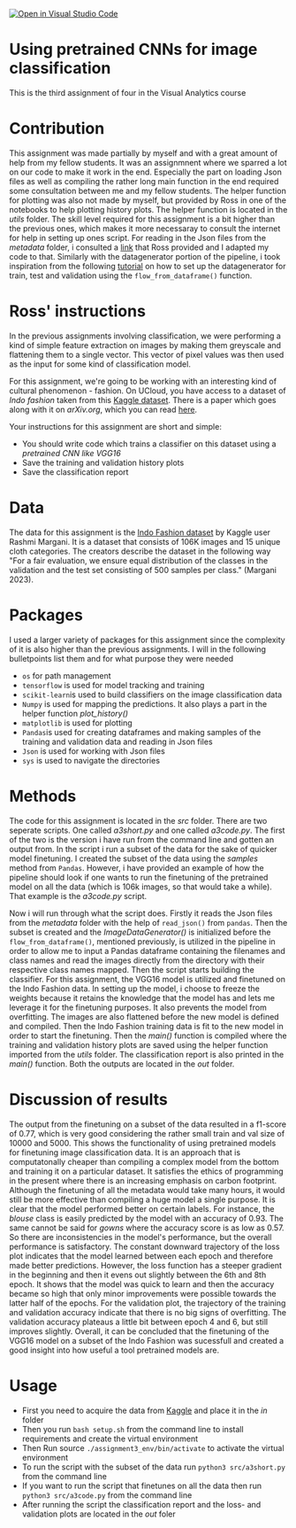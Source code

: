 [![Open in Visual Studio Code](https://classroom.github.com/assets/open-in-vscode-718a45dd9cf7e7f842a935f5ebbe5719a5e09af4491e668f4dbf3b35d5cca122.svg)](https://classroom.github.com/online_ide?assignment_repo_id=11143184&assignment_repo_type=AssignmentRepo)
# Using pretrained CNNs for image classification
This is the third assignment of four in the Visual Analytics course

# Contribution
This assignment was made partially by myself and with a great amount of help from my fellow students. It was an assignmnent where we sparred a lot on our code to make it work in the end. Especially the part on loading Json files as well as compiling the rather long main function in the end required some consultation between me and my fellow students. The helper function for plotting was also not made by myself, but provided by Ross in one of the notebooks to help plotting history plots. The helper function is located in the _utils_ folder. The skill level required for this assignment is a bit higher than the previous ones, which makes it more necessaray to consult the internet for help in setting up ones script. For reading in the Json files from the _metadata_ folder, i consulted a [link](https://pandas.pydata.org/docs/reference/api/pandas.read_json.html) that Ross provided and I adapted my code to that. Similarly with the datagenerator portion of the pipeline, i took inspiration from the following [tutorial](https://vijayabhaskar96.medium.com/tutorial-on-keras-flow-from-dataframe-1fd4493d237c) on how to set up the datagenerator for train, test and validation using the ```flow_from_dataframe()``` function.


# Ross' instructions
In the previous assignments involving classification, we were performing a kind of simple feature extraction on images by making them greyscale and flattening them to a single vector. This vector of pixel values was then used as the input for some kind of classification model.

For this assignment, we're going to be working with an interesting kind of cultural phenomenon - fashion. On UCloud, you have access to a dataset of *Indo fashion* taken from this [Kaggle dataset](https://www.kaggle.com/datasets/validmodel/indo-fashion-dataset). There is a paper which goes along with it on *arXiv.org*, which you can read [here](https://arxiv.org/abs/2104.02830).

Your instructions for this assignment are short and simple:

- You should write code which trains a classifier on this dataset using a *pretrained CNN like VGG16*
- Save the training and validation history plots
- Save the classification report

# Data
The data for this assignment is the [Indo Fashion dataset](https://www.kaggle.com/datasets/validmodel/indo-fashion-dataset) by Kaggle user Rashmi Margani. It is a dataset that consists of 106K images and 15 unique cloth categories. The creators describe the dataset in the following way "For a fair evaluation, we ensure equal distribution of the classes in the validation and the test set consisting of 500 samples per class." (Margani 2023). 

# Packages 
I used a larger variety of packages for this assignment since the complexity of it is also higher than the previous assignments. I will in the following bulletpoints list them and for what purpose they were needed
* ```os``` for path management
* ```tensorflow``` is used for model tracking and training
* ```scikit-learn```is used to build classifiers on the image classification data
* ```Numpy``` is used for mapping the predictions. It also plays a part in the helper function _plot_history()_ 
* ```matplotlib``` is used for plotting 
* ```Pandas```is used for creating dataframes and making samples of the training and validation data and reading in Json files
* ```Json``` is used for working with Json files
* ```sys``` is used to navigate the directories

# Methods
The code for this assignment is located in the _src_ folder. There are two seperate scripts. One called _a3short.py_ and one called _a3code.py_. The first of the two is the version i have run from the command line and gotten an output from. In the script i run a subset of the data for the sake of quicker model finetuning. I created the subset of the data using the _samples_ method from ```Pandas```. However, i have provided an example of how the pipeline should look if one wants to run the finetuning of the pretrained model on all the data (which is 106k images, so that would take a while). That example is the _a3code.py_ script.

Now i will run through what the script does. Firstly it reads the Json files from the _metadata_ folder with the help of ```read_json()``` from ```pandas```. Then the subset is created and the _ImageDataGenerator()_ is initialized before the ```flow_from_dataframe()```, mentioned previously, is utilized in the pipeline in order to allow me to input a Pandas dataframe containing the filenames and class names and read the images directly from the directory with their respective class names mapped. Then the script starts building the classifier. For this assignment, the VGG16 model is utilized and finetuned on the Indo Fashion data. In setting up the model, i choose to freeze the weights because it retains the knowledge that the model has and lets me leverage it for the finetuning purposes. It also prevents the model from overfitting. The images are also flattened before the new model is defined and compiled. Then the Indo Fashion training data is fit to the new model in order to start the finetuning. Then the _main()_ function is compiled where the training and validation history plots are saved using the helper function imported from the _utils_ folder. The classification report is also printed in the _main()_ function. Both the outputs are located in the _out_ folder.
 
# Discussion of results
The output from the finetuning on a subset of the data resulted in a f1-score of 0.77, which is very good considering the rather small train and val size of 10000 and 5000. This shows the functionality of using pretrained models for finetuning image classification data. It is an approach that is computatonally cheaper than compiling a complex model from the bottom and training it on a particular dataset. It satisfies the ethics of programming in the present where there is an increasing emphasis on carbon footprint. Although the finetuning of all the metadata would take many hours, it would still be more effective than compiling a huge model a single purpose. It is clear that the model performed better on certain labels. For instance, the _blouse_ class is easily predicted by the model with an accuracy of 0.93. The same cannot be said for _gowns_ where the accuracy score is as low as 0.57. So there are inconsistencies in the model's performance, but the overall performance is satisfactory. 
The constant downward trajectory of the loss plot indicates that the model learned between each epoch and therefore made better predictions. However, the loss function has a steeper gradient in the beginning and then it evens out slightly between the 6th and 8th epoch. It shows that the model was quick to learn and then the accuracy became so high that only minor improvements were possible towards the latter half of the epochs. For the validation plot, the trajectory of the training and validation accuracy indicate that there is no big signs of overfitting. The validation accuracy plateaus a little bit between epoch 4 and 6, but still improves slightly. Overall, it can be concluded that the finetuning of the VGG16 model on a subset of the Indo Fashion was sucessfull and created a good insight into how useful a tool pretrained models are.

# Usage
* First you need to acquire the data from [Kaggle](https://www.kaggle.com/datasets/validmodel/indo-fashion-dataset?select=val_data.json) and place it in the _in_ folder
* Then you run ```bash setup.sh``` from the command line to install requirements and create the virtual environment
* Then Run source ```./assignment3_env/bin/activate``` to activate the virtual environment
* To run the script with the subset of the data run ```python3 src/a3short.py``` from the command line
* If you want to run the script that finetunes on all the data then run ```python3 src/a3code.py``` from the command line
* After running the script the classification report and the loss- and validation plots are located in the _out_ foler
